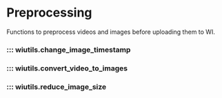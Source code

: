 # Preprocessing
Functions to preprocess videos and images before uploading them to WI.

### ::: wiutils.change_image_timestamp
### ::: wiutils.convert_video_to_images
### ::: wiutils.reduce_image_size
